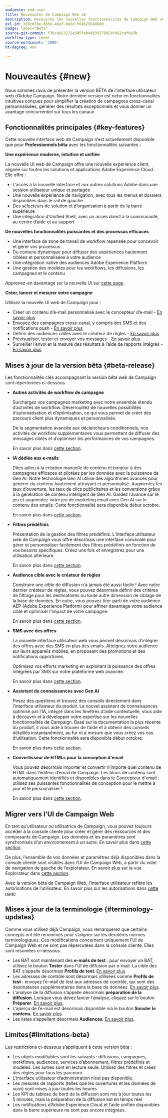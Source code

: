 ```yaml
---
audience: end-user
title: Nouveautés de Campaign Web v8
description: Découvrez les nouvelles fonctionnalités de Campaign Web v8.
exl-id: 3d8c07be-665e-46af-ba5d-f04b25b40880
badge: label="Beta"
source-git-commit: f38c4e53275e5d5feb4d93957995dc962cefb03b
workflow-type: tm+mt
source-wordcount: '1006'
ht-degree: 48%

---
```



# Nouveautés {#new}

Nous sommes ravis de présenter la version BÊTA de l’interface utilisateur web d’Adobe Campaign. Notre dernière version est riche en fonctionnalités intuitives conçues pour simplifier la création de campagnes cross-canal personnalisées, générer des résultats exceptionnels et vous donner un avantage concurrentiel sur tous les canaux.

## Fonctionnalités principales {#key-features}

Cette nouvelle interface web de Campaign n’est actuellement disponible que pour **Professionnels bêta** avec les fonctionnalités suivantes :

**Une expérience moderne, intuitive et unifiée**

La nouvelle UI web de Campaign offre une nouvelle expérience client, alignée sur toutes les solutions et applications Adobe Experience Cloud. Elle offre :

* L’accès à la nouvelle interface et aux autres solutions Adobe dans une session utilisateur unique et partagée
* Une nouvelle expérience de navigation, avec tous les menus et dossiers disponibles dans le rail de gauche
* Des sélecteurs de solution et d’organisation à partir de la barre supérieure
* Une intégration d’Unified Shell, avec un accès direct à la communauté, au centre d’aide et au support

**De nouvelles fonctionnalités puissantes et des processus efficaces**

* Une interface de zone de travail de workflow repensée pour concevoir et gérer vos processus
* Du contenu dynamique pour diffuser des expériences hautement ciblées et personnalisées à votre audience
* Une intégration native des audiences Adobe Experience Platform
* Une gestion des modèles pour les workflows, les diffusions, les campagnes et le contenu

Apprenez-en davantage sur la nouvelle UI sur [cette page](../get-started/user-interface.md).

**Créer, lancer et mesurer votre campagne**

Utilisez la nouvelle UI web de Campaign pour :

* Créer un contenu d’e-mail personnalisé avec le concepteur d’e-mail - [En savoir plus](../content/edit-content.md)
* Envoyez des campagnes cross-canal, y compris des SMS et des notifications push - [En savoir plus](../workflows/activities/channels.md)
* Définir des audiences cibles avec le créateur de règles - [En savoir plus](../audience/about-audiences.md)
* Prévisualiser, tester et envoyer vos messages - [En savoir plus](../monitor/prepare-send.md)
* Surveiller l’envoi et la mesure des résultats à l’aide de rapports intégrés - [En savoir plus](../reporting/delivery-reports.md)


## Mises à jour de la version bêta {#beta-release}

Les fonctionnalités clés accompagnant la version bêta web de Campaign sont répertoriées ci-dessous.

* **Autres activités de workflow de campagne**

  Surchargez vos campagnes marketing avec notre ensemble étendu d’activités de workflow. Déverrouillez de nouvelles possibilités d’automatisation et d’optimisation, ce qui vous permet de créer des parcours client plus dynamiques et personnalisés.

  De la segmentation avancée aux déclencheurs conditionnels, nos activités de workflow supplémentaires vous permettent de diffuser des messages ciblés et d’optimiser les performances de vos campagnes.

  En savoir plus dans [cette section](../workflows/gs-workflows.md).

* **IA dédiée aux e-mails**

  Dites adieu à la création manuelle de contenu et bonjour à des campagnes efficaces et pilotées par les données avec la puissance de Gen AI.  Notre technologie Gen AI utilise des algorithmes avancés pour générer du contenu hautement attrayant et personnalisé. Augmentez les taux d’ouverture, les taux de clics publicitaires et les conversions grâce à la génération de contenu intelligent de Gen AI. Gardez l’avance sur le jeu et augmentez votre jeu de marketing email avec Gen AI sur le contenu des emails. Cette fonctionnalité sera disponible début octobre.

  En savoir plus dans [cette section](../content/generative-gs.md).

* **Filtres prédéfinis**

  Présentation de la gestion des filtres prédéfinis. L’interface utilisateur web de Campaign vous offre désormais une interface conviviale pour gérer et personnaliser facilement des filtres prédéfinis en fonction de vos besoins spécifiques. Créez une fois et enregistrez pour une utilisation ultérieure.

  En savoir plus dans [cette section](../get-started/predefined-filters.md).

* **Audience cible avec le créateur de règles**

  Construire une cible de diffusion n&#39;a jamais été aussi facile ! Avec notre dernier créateur de règles, vous pouvez désormais définir des critères de filtrage pour les destinataires ou toute autre dimension de ciblage de la base de données. En outre, vous pouvez tirer parti de votre audience AEP (Adobe Experience Platform) pour affiner davantage votre audience cible et optimiser l’impact de votre campagne.

  En savoir plus dans [cette section](../audience/segment-builder.md).

* **SMS avec des offres**

  La nouvelle interface utilisateur web vous permet désormais d’intégrer des offres avec des SMS en plus des emails. Atteignez votre audience sur leurs appareils mobiles, en proposant des promotions et des notifications opportunes.

  Optimisez vos efforts marketing en exploitant la puissance des offres intégrées par SMS sur notre plateforme web avancée.

  En savoir plus dans [cette section](../content/offers.md).

<!--
* Adobe Experience Manager (AEM) Integration
    
    With our AEM integration extended to web UI, you can easily manage assets and synchronize full HTML templates, empowering you to create captivating digital experiences without any hassle. 
    
    Elevate and streamline your content management capabilities on the web UI with this integration to boost productivity.
-->

* **Assistant de connaissances avec Gen AI**

  Posez des questions et trouvez des conseils directement dans l’interface utilisateur du produit. Le nouvel assistant de connaissances optimisé par l’IA, intégré dans les fenêtres d’aide contextuelle, vous aide à découvrir et à développer votre expertise sur les nouvelles fonctionnalités de Campaign. Basé sur la documentation la plus récente du produit, il vous aide à trouver de l’aide et à obtenir des conseils détaillés instantanément, au fur et à mesure que vous créez vos cas d’utilisation. Cette fonctionnalité sera disponible début octobre.

  En savoir plus dans [cette section](../get-started/using-ai.md).

* **Convertisseur de HTMLs pour la conception d&#39;email**

  Vous pouvez désormais importer et convertir n’importe quel contenu de HTML dans l’éditeur d’email de Campaign. Les blocs de contenu sont automatiquement identifiés et disponibles dans le Concepteur d&#39;email : utilisez ses puissantes fonctionnalités de conception pour le mettre à jour et le personnaliser !

  En savoir plus dans [cette section](../content/existing-content.md).


## Migrer vers l’UI de Campaign Web

En tant qu’utilisateur ou utilisatrice de Campaign, vous pouvez toujours accéder à la console cliente pour créer et gérer des ressources et des composants de Campaign. Les données et les paramètres sont synchronisés d’un environnement à un autre. En savoir plus dans [cette section](../get-started/get-started.md#about-campaign-client-consoleac-client).

De plus, l’ensemble de vos données et paramètres déjà disponibles dans la console cliente sont visibles dans l’UI de Campaign Web, à partir du volet de navigation de gauche de l’explorateur. En savoir plus sur la vue Explorateur dans [cette section](../get-started/user-interface.md#explorer-user-interface-explorer).

Avec la version bêta de Campaign Web, l’interface utilisateur reflète les autorisations de l’utilisateur. En savoir plus sur les autorisations dans [cette page](../get-started/permissions.md)

## Mises à jour de la terminologie {#terminology-updates}

Comme vous utilisez déjà Campaign, vous remarquerez que certains concepts ont été renommés pour s’aligner sur les dernières normes terminologiques. Ces modifications concernent uniquement l’UI de Campaign Web et ne sont pas répercutées dans la console cliente. Elles sont résumées ci-dessous.

* Les BAT sont maintenant des **e-mails de test** : pour envoyer un BAT, utilisez le bouton **Tester** dans l’UI de diffusion par e-mail. La cible des BAT s’appelle désormais **Profils de test**. [En savoir plus](../preview-test/test-deliveries.md).
* Les adresses de contrôle sont désormais utilisées comme **Profils de test** : envoyez l’e-mail de test aux adresses de contrôle, qui sont des destinataires supplémentaires dans la base de données. [En savoir plus](../preview-test/test-deliveries.md).
* L’analyse de la diffusion s’appelle désormais **préparation de la diffusion**. Lorsque vous devez lancer l’analyse, cliquez sur le bouton **Préparer**. [En savoir plus](../monitor/prepare-send.md).
* L’aperçu de l’e-mail est désormais disponible via le bouton **Simuler le contenu.** [En savoir plus](../preview-test/preview-test.md).
* Les listes s’appellent désormais **Audiences**. [En savoir plus](../audience/about-audiences.md).

## Limites{#limitations-beta}

Les restrictions ci-dessous s’appliquent à cette version bêta :

* Les objets modifiables sont les suivants : diffusions, campagnes, workflows, audiences, services d’abonnement, filtres prédéfinis et modèles. Les autres sont en lecture seule. Utilisez des filtres et créez des règles pour tous les parcourir.
* L’interface utilisateur d’administration n’est pas disponible.
* Les mesures de rapports (telles que les ouvertures et les données de suivi) sont mises à jour toutes les heures.
* Les KPI du tableau de bord de la diffusion sont mis à jour toutes les 5 minutes, mais la préparation de la diffusion est en temps réel.
* Les notifications d’Adobe Experience Cloud et l’aide unifiée disponibles dans la barre supérieure ne sont pas encore intégrées.


